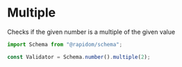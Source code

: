 # Multiple

Checks if the given number is a multiple of the given value

```typescript
import Schema from "@rapidom/schema";

const Validator = Schema.number().multiple(2);
```

